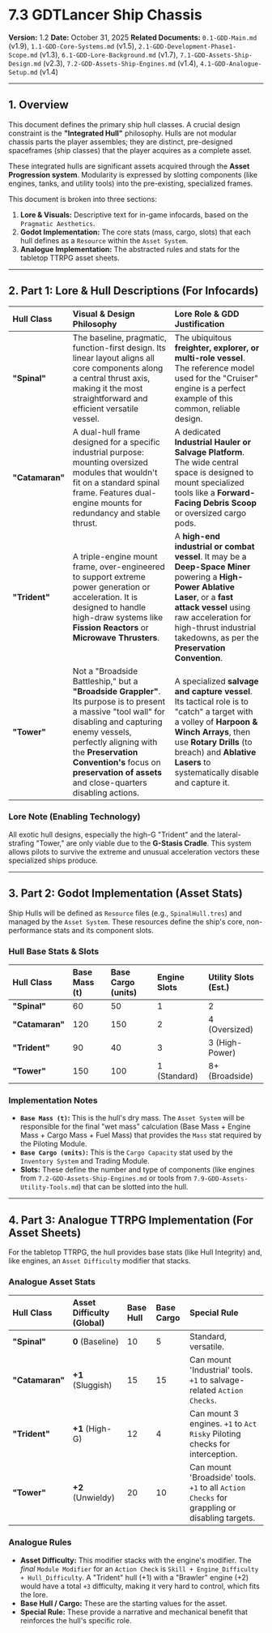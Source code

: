 # 7.3 GDTLancer Ship Chassis

**Version:** 1.2
**Date:** October 31, 2025
**Related Documents:** `0.1-GDD-Main.md` (v1.9), `1.1-GDD-Core-Systems.md` (v1.5), `2.1-GDD-Development-Phase1-Scope.md` (v1.3), `6.1-GDD-Lore-Background.md` (v1.7), `7.1-GDD-Assets-Ship-Design.md` (v2.3), `7.2-GDD-Assets-Ship-Engines.md` (v1.4), `4.1-GDD-Analogue-Setup.md` (v1.4)

---

## 1. Overview

This document defines the primary ship hull classes. A crucial design constraint is the **"Integrated Hull"** philosophy. Hulls are not modular chassis parts the player assembles; they are distinct, pre-designed spaceframes (ship classes) that the player acquires as a complete asset.

These integrated hulls are significant assets acquired through the **Asset Progression system**. Modularity is expressed by slotting components (like engines, tanks, and utility tools) into the pre-existing, specialized frames.

This document is broken into three sections:
1.  **Lore & Visuals:** Descriptive text for in-game infocards, based on the `Pragmatic Aesthetics`.
2.  **Godot Implementation:** The core stats (mass, cargo, slots) that each hull defines as a `Resource` within the `Asset System`.
3.  **Analogue Implementation:** The abstracted rules and stats for the tabletop TTRPG asset sheets.

---

## 2. Part 1: Lore & Hull Descriptions (For Infocards)

| Hull Class | Visual & Design Philosophy | Lore Role & GDD Justification |
| :--- | :--- | :--- |
| **"Spinal"** | The baseline, pragmatic, function-first design. Its linear layout aligns all core components along a central thrust axis, making it the most straightforward and efficient versatile vessel. | The ubiquitous **freighter, explorer, or multi-role vessel**. The reference model used for the "Cruiser" engine is a perfect example of this common, reliable design. |
| **"Catamaran"** | A dual-hull frame designed for a specific industrial purpose: mounting oversized modules that wouldn't fit on a standard spinal frame. Features dual-engine mounts for redundancy and stable thrust. | A dedicated **Industrial Hauler or Salvage Platform**. The wide central space is designed to mount specialized tools like a **Forward-Facing Debris Scoop** or oversized cargo pods. |
| **"Trident"** | A triple-engine mount frame, over-engineered to support extreme power generation or acceleration. It is designed to handle high-draw systems like **Fission Reactors** or **Microwave Thrusters**. | A **high-end industrial or combat vessel**. It may be a **Deep-Space Miner** powering a **High-Power Ablative Laser**, or a **fast attack vessel** using raw acceleration for high-thrust industrial takedowns, as per the **Preservation Convention**. |
| **"Tower"** | Not a "Broadside Battleship," but a **"Broadside Grappler"**. Its purpose is to present a massive "tool wall" for disabling and capturing enemy vessels, perfectly aligning with the **Preservation Convention's** focus on **preservation of assets** and close-quarters disabling actions. | A specialized **salvage and capture vessel**. Its tactical role is to "catch" a target with a volley of **Harpoon & Winch Arrays**, then use **Rotary Drills** (to breach) and **Ablative Lasers** to systematically disable and capture it. |

### Lore Note (Enabling Technology)

All exotic hull designs, especially the high-G "Trident" and the lateral-strafing "Tower," are only viable due to the **G-Stasis Cradle**. This system allows pilots to survive the extreme and unusual acceleration vectors these specialized ships produce.

---

## 3. Part 2: Godot Implementation (Asset Stats)

Ship Hulls will be defined as `Resource` files (e.g., `SpinalHull.tres`) and managed by the `Asset System`. These resources define the ship's core, non-performance stats and its component slots.

### Hull Base Stats & Slots

| Hull Class | Base Mass (t) | Base Cargo (units) | Engine Slots | Utility Slots (Est.) |
| :--- | :--- | :--- | :--- | :--- |
| **"Spinal"** | 60 | 50 | 1 | 2 |
| **"Catamaran"** | 120 | 150 | 2 | 4 (Oversized) |
| **"Trident"** | 90 | 40 | 3 | 3 (High-Power) |
| **"Tower"** | 150 | 100 | 1 (Standard) | 8+ (Broadside) |

### Implementation Notes
* **`Base Mass (t)`:** This is the hull's dry mass. The `Asset System` will be responsible for the final "wet mass" calculation (Base Mass + Engine Mass + Cargo Mass + Fuel Mass) that provides the `Mass` stat required by the Piloting Module.
* **`Base Cargo (units)`:** This is the `Cargo Capacity` stat used by the `Inventory System` and Trading Module.
* **Slots:** These define the number and type of components (like engines from `7.2-GDD-Assets-Ship-Engines.md` or tools from `7.9-GDD-Assets-Utility-Tools.md`) that can be slotted into the hull.

---

## 4. Part 3: Analogue TTRPG Implementation (For Asset Sheets)

For the tabletop TTRPG, the hull provides base stats (like Hull Integrity) and, like engines, an `Asset Difficulty` modifier that stacks.

### Analogue Asset Stats

| Hull Class | Asset Difficulty (Global) | Base Hull | Base Cargo | Special Rule |
| :--- | :--- | :--- | :--- | :--- |
| **"Spinal"** | **0** (Baseline) | 10 | 5 | Standard, versatile. |
| **"Catamaran"** | **+1** (Sluggish) | 15 | 15 | Can mount 'Industrial' tools. `+1` to salvage-related `Action Checks`. |
| **"Trident"** | **+1** (High-G) | 12 | 4 | Can mount 3 engines. `+1` to `Act Risky` Piloting checks for interception. |
| **"Tower"** | **+2** (Unwieldy) | 20 | 10 | Can mount 'Broadside' tools. `+1` to all `Action Checks` for grappling or disabling targets. |

### Analogue Rules

* **Asset Difficulty:** This modifier stacks with the engine's modifier. The *final* `Module Modifier` for an `Action Check` is `Skill + Engine_Difficulty + Hull_Difficulty`. A "Trident" hull (+1) with a "Brawler" engine (+2) would have a total `+3` difficulty, making it very hard to control, which fits the lore.
* **Base Hull / Cargo:** These are the starting values for the asset.
* **Special Rule:** These provide a narrative and mechanical benefit that reinforces the hull's specific role.
